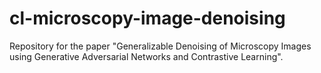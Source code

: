 # cl-microscopy-image-denoising
Repository for the paper "Generalizable Denoising of Microscopy Images using Generative Adversarial Networks and Contrastive Learning".
